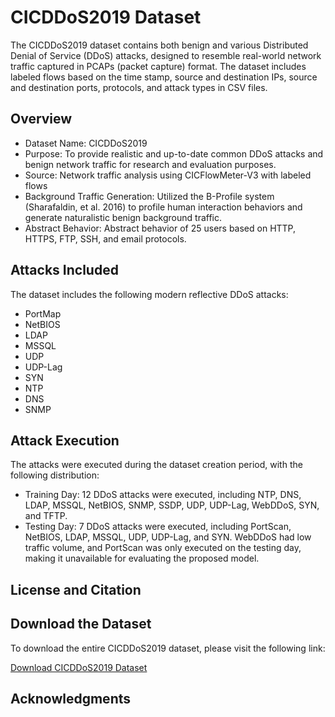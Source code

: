 # CICDDoS2019 Dataset

The CICDDoS2019 dataset contains both benign and various Distributed Denial of Service (DDoS) attacks, designed to resemble real-world network traffic captured in PCAPs (packet capture) format. The dataset includes labeled flows based on the time stamp, source and destination IPs, source and destination ports, protocols, and attack types in CSV files.

## Overview

- Dataset Name: CICDDoS2019
- Purpose: To provide realistic and up-to-date common DDoS attacks and benign network traffic for research and evaluation purposes.
- Source: Network traffic analysis using CICFlowMeter-V3 with labeled flows
- Background Traffic Generation: Utilized the B-Profile system (Sharafaldin, et al. 2016) to profile human interaction behaviors and generate naturalistic benign background traffic.
- Abstract Behavior: Abstract behavior of 25 users based on HTTP, HTTPS, FTP, SSH, and email protocols.

## Attacks Included

The dataset includes the following modern reflective DDoS attacks:
- PortMap
- NetBIOS
- LDAP
- MSSQL
- UDP
- UDP-Lag
- SYN
- NTP
- DNS
- SNMP

## Attack Execution

The attacks were executed during the dataset creation period, with the following distribution:
- Training Day: 12 DDoS attacks were executed, including NTP, DNS, LDAP, MSSQL, NetBIOS, SNMP, SSDP, UDP, UDP-Lag, WebDDoS, SYN, and TFTP.
- Testing Day: 7 DDoS attacks were executed, including PortScan, NetBIOS, LDAP, MSSQL, UDP, UDP-Lag, and SYN. WebDDoS had low traffic volume, and PortScan was only executed on the testing day, making it unavailable for evaluating the proposed model.

## License and Citation


## Download the Dataset

To download the entire CICDDoS2019 dataset, please visit the following link:

[Download CICDDoS2019 Dataset](http://205.174.165.80/CICDataset/CICDDoS2019/)

## Acknowledgments

